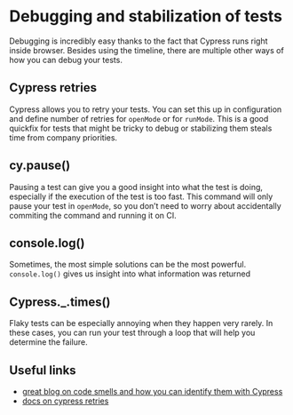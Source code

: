 # Debugging and stabilization of tests
Debugging is incredibly easy thanks to the fact that Cypress runs right inside browser. Besides using the timeline, there are multiple other ways of how you can debug your tests.

## Cypress retries
Cypress allows you to retry your tests. You can set this up in configuration and define number of retries for `openMode` or for `runMode`. This is a good quickfix for tests that might be tricky to debug or stabilizing them steals time from company priorities.

## cy.pause()
Pausing a test can give you a good insight into what the test is doing, especially if the execution of the test is too fast. This command will only pause your test in `openMode`, so you don’t need to worry about accidentally commiting the command and running it on CI.

## console.log()
Sometimes, the most simple solutions can be the most powerful. `console.log()` gives us insight into what information was returned

## Cypress._.times()
Flaky tests can be especially annoying when they happen very rarely. In these cases, you can run your test through a loop that will help you determine the failure.

## Useful links
- [great blog on code smells and how you can identify them with Cypress](https://codingitwrong.com/2020/10/09/identifying-code-smells-in-cypress.html#:~:text=The%20code%20smells%20are%3A,Impatient%20Test)
- [docs on cypress retries](https://docs.cypress.io/guides/guides/test-retries)
